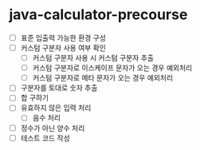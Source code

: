 # java-calculator-precourse

- [ ] 표준 입출력 가능한 환경 구성
- [ ] 커스텀 구분자 사용 여부 확인
  - [ ] 커스텀 구분자 사용 시 커스텀 구분자 추출
  - [ ] 커스텀 구분자로 이스케이프 문자가 오는 경우 예외처리
  - [ ] 커스텀 구분자로 메타 문자가 오는 경우 예외처리
- [ ] 구분자를 토대로 숫자 추출
- [ ] 합 구하기
- [ ] 유효하지 않은 입력 처리
  - [ ] 음수 처리
- [ ] 정수가 아닌 양수 처리
- [ ] 테스트 코드 작성
